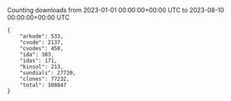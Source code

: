
Counting downloads from 2023-01-01 00:00:00+00:00 UTC to 2023-08-10 00:00:00+00:00 UTC

```
{
    "arkode": 533,
    "cvode": 2137,
    "cvodes": 458,
    "ida": 383,
    "idas": 171,
    "kinsol": 213,
    "sundials": 27720,
    "clones": 77232,
    "total": 108847
}
```
